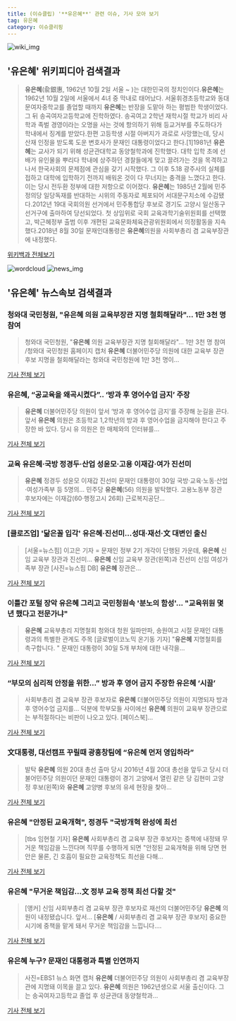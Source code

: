 ```yaml
---
title: (이슈클립) '**유은혜**' 관련 이슈, 기사 모아 보기
tag: 유은혜
category: 이슈클리핑
---
```

![wiki_img](https://user-images.githubusercontent.com/42597476/44503234-41136a80-a6d0-11e8-9071-6fc6418eafe4.png)
## **'**유은혜**'** 위키피디아 검색결과
>**유은혜**(兪銀惠, 1962년 10월 2일 서울 ~ )는 대한민국의 정치인이다.**유은혜**는 1962년 10월 2일에 서울에서 4녀 중 막내로 태어났다. 서울휘경초등학교와 동대문여자중학교를 졸업할 때까지 **유은혜**는 반장을 도맡아 하는 평범한 학생이었다. 그 뒤 송곡여자고등학교에 진학하였다. 송곡여고 2학년 재학시절 학교가 비리 사학과 족벌 경영이라는 오명을 사는 것에 항의하기 위해 등교거부를 주도하다가 학내에서 징계를 받았다.한편 고등학생 시절 아버지가 과로로 사망했는데, 당시 산재 인정을 받도록 도운 변호사가 문재인 대통령이었다고 한다.[1]1981년 **유은혜**는 교사가 되기 위해 성균관대학교 동양철학과에 진학했다. 대학 입학 초에 선배가 유인물을 뿌리다 학내에 상주하던 경찰들에게 맞고 끌려가는 것을 목격하고 나서 한국사회의 문제점에 관심을 갖기 시작했다. 그 이후 5.18 광주사의 실체를 접하고 대학에 입학하기 전까지 배워온 것이 다 무너지는 충격을 느꼈다고 한다. 이는 당시 전두환 정부에 대한 저항으로 이어졌다. **유은혜**는 1985년 2월에 민주정의당 일당독재를 반대하는 시위의 주동자로 체포되어 서대문구치소에 수감됐다.2012년 19대 국회의원 선거에서 민주통합당 후보로 경기도 고양시 일산동구 선거구에 출마하여 당선되었다. 첫 상임위로 국회 교육과학기술위원회를 선택했고, 박근혜정부 출범 이후 개편된 교육문화체육관광위원회에서 의정활동을 지속했다.2018년 8월 30일 문재인대통령은 **유은혜**의원을 사회부총리 겸 교육부장관에 내정했다.

<a href="https://ko.wikipedia.org/wiki/유은혜" target="_blank">위키백과 전체보기</a>

![wordcloud](https://s3.ap-northeast-2.amazonaws.com/lyrics101-wordcloud/2018-08-31-1535665626.png)
![news_img](https://user-images.githubusercontent.com/42597476/44507050-1206f400-a6e4-11e8-8d98-7ffbfebb353f.png)
## **'**유은혜**'** 뉴스속보 검색결과
### 청와대 국민청원, "**유은혜** 의원 교육부장관 지명 철회해달라"… 1만 3천 명 참여

>청와대 국민청원, "**유은혜** 의원 교육부장관 지명 철회해달라"… 1만 3천 명 참여 /청와대 국민청원 홈페이지 캡처  **유은혜** 더불어민주당 의원에 대한 교육부 장관 후보 지명을 철회해달라는 청와대 국민청원에 1만 3천 명이...

<a href="http://www.kyeongin.com/main/view.php?key=20180831000118001" target="_blank">기사 전체 보기</a>

### **유은혜**, “공교육을 왜곡시켰다”.. ‘방과 후 영어수업 금지’ 주장

>**유은혜** 더불어민주당 의원이 앞서 ‘방과 후 영어수업 금지’를 주장해 눈길을 끈다. 앞서 **유은혜** 의원은 초등학교 1,2학년의 방과 후 영어수업을 금지해야 한다고 주장한 바 있다. 당시 유 의원은 한 매체와의 인터뷰를...

<a href="http://www.kookje.co.kr/news2011/asp/newsbody.asp?code=0300&key=20180831.99099014517" target="_blank">기사 전체 보기</a>

### 교육 **유은혜**·국방 정경두·산업 성윤모·고용 이재갑·여가 진선미

>**유은혜** 정경두 성윤모 이재갑 진선미 문재인 대통령이 30일 국방·교육·노동·산업·여성가족부 등 5명의... 민주당 **유은혜**(56) 의원을 발탁했다. 고용노동부 장관 후보자에는 이재갑(60·행정고시 26회) 근로복지공단...

<a href="http://www.kwangju.co.kr/read.php3?aid=1535641200640298004" target="_blank">기사 전체 보기</a>

### [클로즈업] '닮은꼴 입각' **유은혜**·진선미...성대·재선·文 대변인 출신

>[서울=뉴스핌] 이고은 기자 = 문재인 정부 2기 개각이 단행된 가운데, **유은혜** 신임 교육부 장관과 진선미... **유은혜** 신임 교육부 장관(왼쪽)과 진선미 신임 여성가족부 장관 [사진=뉴스핌 DB] **유은혜** 장관은...

<a href="http://www.newspim.com/news/view/20180830000488" target="_blank">기사 전체 보기</a>

### 이틀간 포털 장악 **유은혜** 그리고 국민청원속 '분노의 함성'... "교육위원 몇년 했다고 전문가냐"

>**유은혜** 교육부총리 지명철회 청와대 청원 일파만파, 송원여고 시절 문재인 대통령과의 특별한 관계도 주목 [글로벌이코노믹 온기동 기자] "**유은혜** 지명철회를 촉구합니다. " 문재인 대통령이 30일 5개 부처에 대한 내각을...

<a href="http://www.g-enews.com/ko-kr/news/article/news_all/2018083106090325984e4869c120_1/article.html" target="_blank">기사 전체 보기</a>

### “부모의 심리적 안정을 위한…” 방과 후 영어 금지 주장한 **유은혜** ‘시끌’

>사회부총리 겸 교육부 장관 후보자로 **유은혜** 더불어민주당 의원이 지명되자 방과 후 영어수업 금지를... 덕분에 학부모들 사이에선 **유은혜** 의원이 교육부 장관으로는 부적절하다는 비판이 나오고 있다. [페이스북]...

<a href="http://news.kmib.co.kr/article/view.asp?arcid=0012645845&code=61111211&cp=nv" target="_blank">기사 전체 보기</a>

### 文대통령, 대선캠프 꾸릴때 광흥창팀에 “**유은혜** 먼저 영입하라”

>발탁 **유은혜** 의원 20대 총선 출마 당시 2016년 4월 20대 총선을 앞두고 당시 더불어민주당 의원이던 문재인 대통령이 경기 고양에서 열린 같은 당 김현미 고양정 후보(왼쪽)와 **유은혜** 고양병 후보의 유세 현장을 찾아...

<a href="http://news.donga.com/3/all/20180831/91762497/1" target="_blank">기사 전체 보기</a>

### **유은혜** "안정된 교육개혁", 정경두 "국방개혁 완성에 최선

>[tbs 임현철 기자] **유은혜** 사회부총리 겸 교육부 장관 후보자는 중책에 내정돼 무거운 책임감을 느낀다며 직무를 수행하게 되면 "안정된 교육개혁을 위해 당면 현안은 물론, 긴 호흡이 필요한 교육정책도 최선을 다해...

<a href="http://www.tbs.seoul.kr/news/bunya.do?method=daum_html2&typ_800=9&seq_800=10298741" target="_blank">기사 전체 보기</a>

### **유은혜** "무거운 책임감...文 정부 교육 정책 최선 다할 것"

>[앵커] 신임 사회부총리 겸 교육부 장관 후보자로 재선의 더불어민주당 **유은혜** 의원이 내정됐습니다. 앞서... [**유은혜** / 사회부총리 겸 교육부 장관 후보자] 중요한 시기에 중책을 맡게 돼서 무거운 책임감을 느낍니다....

<a href="http://www.ytn.co.kr/_ln/0101_201808310317589346" target="_blank">기사 전체 보기</a>

### **유은혜** 누구? 문재인 대통령과 특별 인연까지

>사진=EBS1 뉴스 화면 캡처 **유은혜** 더불어민주당 의원이 사회부총리 겸 교육부장관에 지명돼 이목을 끌고 있다. **유은혜** 의원은 1962년생으로 서울 출신이다. 그는 송곡여자고등학교 졸업 후 성균관대 동양철학과...

<a href="http://www.nextdaily.co.kr/news/article.html?id=20180831800009" target="_blank">기사 전체 보기</a>


